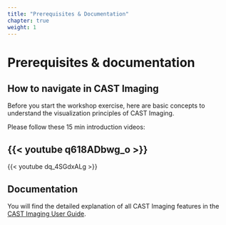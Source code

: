 ```yaml
---
title: "Prerequisites & Documentation"
chapter: true
weight: 1
---
```


# Prerequisites & documentation 

## How to navigate in CAST Imaging

Before you start the workshop exercise, here are basic concepts to understand the visualization principles of CAST Imaging. 

Please follow these 15 min introduction videos:

{{< youtube q618ADbwg_o >}}
---
{{< youtube dq_4SGdxALg >}}

## Documentation

You will find the detailed explanation of all CAST Imaging features in the [CAST Imaging User Guide](https://doc.castsoftware.com/display/IMAGING/CAST+Imaging+-+User+Guide).